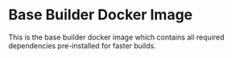 # Base Builder Docker Image

This is the base builder docker image which contains all required dependencies pre-installed for faster builds.
